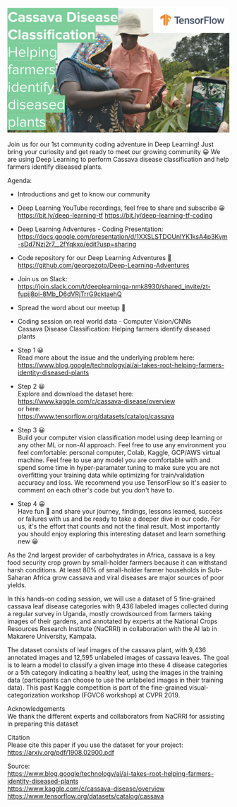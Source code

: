 ![alt text](../images/1-Cassava.png)

Join us for our 1st community coding adventure in Deep Learning! Just bring your curiosity and get ready to meet our growing community 😀 We are using Deep Learning to perform Cassava disease classification and help farmers identify diseased plants.

Agenda:  
- Introductions and get to know our community

- Deep Learning YouTube recordings, feel free to share and subscribe 😀  
https://bit.ly/deep-learning-tf
https://bit.ly/deep-learning-tf-coding

- Deep Learning Adventures - Coding Presentation:  
https://docs.google.com/presentation/d/1XXSLSTDOUnlYK1ksA4p3Kym-sDd7Nzj2r7__2fYqkxo/edit?usp=sharing

- Code repository for our Deep Learning Adventures 🎉  
https://github.com/georgezoto/Deep-Learning-Adventures

- Join us on Slack:  
https://join.slack.com/t/deeplearninga-nmk8930/shared_invite/zt-fupjj8pi-8Mb_D6dVRjTrrG9cktaehQ

- Spread the word about our meetup 🎉  

- Coding session on real world data - Computer Vision/CNNs  
Cassava Disease Classification: Helping farmers identify diseased plants  

- Step 1 😀  
Read more about the issue and the underlying problem here:  
https://www.blog.google/technology/ai/ai-takes-root-helping-farmers-identity-diseased-plants

- Step 2 😀  
Explore and download the dataset here:  
https://www.kaggle.com/c/cassava-disease/overview  
or here:  
https://www.tensorflow.org/datasets/catalog/cassava  

- Step 3 😀  
Build your computer vision classification model using deep learning or any other ML or non-AI approach. Feel free to use any environment you feel comfortable: personal computer, Colab, Kaggle, GCP/AWS virtual machine. Feel free to use any model you are comfortable with and spend some time in hyper-paramater tuning to make sure you are not overfitting your training data while optimizing for train/validation accuracy and loss. We recommend you use TensorFlow so it's easier to comment on each other's code but you don't have to.

- Step 4 😀  
Have fun 🎉 and share your journey, findings, lessons learned, success or failures with us and be ready to take a deeper dive in our code. For us, it's the effort that counts and not the final result. Most importantly you should enjoy exploring this interesting dataset and learn something new 😀  

As the 2nd largest provider of carbohydrates in Africa, cassava is a key food security crop grown by small-holder farmers because it can withstand harsh conditions. At least 80% of small-holder farmer households in Sub-Saharan Africa grow cassava and viral diseases are major sources of poor yields.  

In this hands-on coding session, we will use a dataset of 5 fine-grained cassava leaf disease categories with 9,436 labeled images collected during a regular survey in Uganda, mostly crowdsourced from farmers taking images of their gardens, and annotated by experts at the National Crops Resources Research Institute (NaCRRI) in collaboration with the AI lab in Makarere University, Kampala.  

The dataset consists of leaf images of the cassava plant, with 9,436 annotated images and 12,595 unlabeled images of cassava leaves. The goal is to learn a model to classify a given image into these 4 disease categories or a 5th category indicating a healthy leaf, using the images in the training data (participants can choose to use the unlabeled images in their training data). This past Kaggle competition is part of the fine-grained visual-categorization workshop (FGVC6 workshop) at CVPR 2019.  

Acknowledgements  
We thank the different experts and collaborators from NaCRRI for assisting in preparing this dataset

Citation  
Please cite this paper if you use the dataset for your project: https://arxiv.org/pdf/1908.02900.pdf

Source:  
https://www.blog.google/technology/ai/ai-takes-root-helping-farmers-identity-diseased-plants  
https://www.kaggle.com/c/cassava-disease/overview  
https://www.tensorflow.org/datasets/catalog/cassava  
